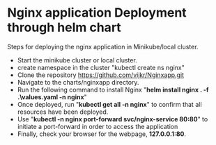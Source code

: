# Nginx application Deployment through helm chart

Steps for deploying the nginx application in Minikube/local cluster.

- Start the minikube cluster or local cluster.
- create namespace in the cluster "kubectl create ns nginx"
- Clone the repository https://github.com/vijkr/Nginxapp.git
- Navigate to the charts/nginxapp directory.
- Run the following command to install Nginx "**helm install nginx . -f .\values.yaml -n nginx**"
- Once deployed, run "**kubectl get all -n nginx**" to confirm that all resources have been deployed.
- Use "**kubectl -n nginx port-forward svc/nginx-service 80:80**" to initiate a port-forward in order to access the application
- Finally, check your browser for the webpage, **127.0.0.1:80**.